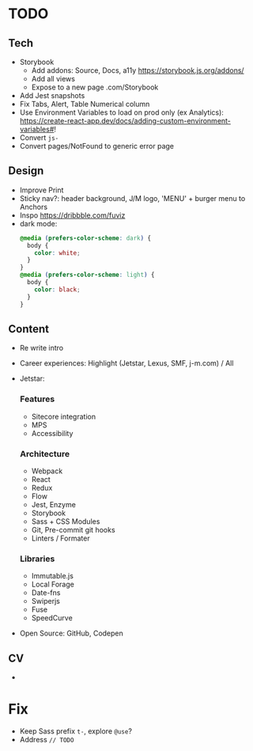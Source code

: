 # TODO

## Tech

- Storybook
  - Add addons: Source, Docs, a11y https://storybook.js.org/addons/
  - Add all views
  - Expose to a new page .com/Storybook
- Add Jest snapshots
- Fix Tabs, Alert, Table Numerical column
- Use Environment Variables to load on prod only (ex Analytics): https://create-react-app.dev/docs/adding-custom-environment-variables#!
- Convert `js-`
- Convert pages/NotFound to generic error page

## Design

- Improve Print
- Sticky nav?: header background, J/M logo, 'MENU' + burger menu to Anchors
- Inspo https://dribbble.com/fuviz
- dark mode:
  ```css
  @media (prefers-color-scheme: dark) {
    body {
      color: white;
    }
  }
  @media (prefers-color-scheme: light) {
    body {
      color: black;
    }
  }
  ```

## Content

- Re write intro
- Career experiences: Highlight (Jetstar, Lexus, SMF, j-m.com) / All
- Jetstar:

  ### Features

  - Sitecore integration
  - MPS
  - Accessibility

  ### Architecture

  - Webpack
  - React
  - Redux
  - Flow
  - Jest, Enzyme
  - Storybook
  - Sass + CSS Modules
  - Git, Pre-commit git hooks
  - Linters / Formater

  ### Libraries

  - Immutable.js
  - Local Forage
  - Date-fns
  - Swiperjs
  - Fuse
  - SpeedCurve

- Open Source: GitHub, Codepen

## CV

-

# Fix

- Keep Sass prefix `t-`, explore `@use`?
- Address `// TODO`
